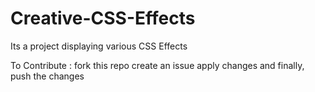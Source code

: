 # Creative-CSS-Effects
Its a project displaying various CSS Effects

To Contribute :
fork this repo 
create an issue
apply changes 
and finally, push the changes
